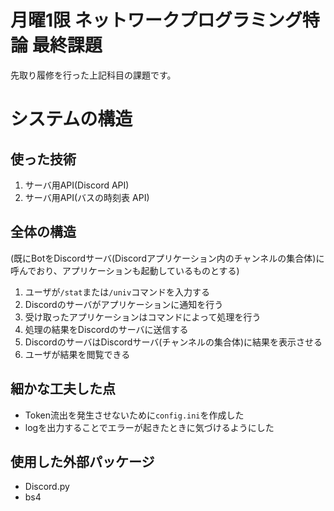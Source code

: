 # 月曜1限 ネットワークプログラミング特論 最終課題
先取り履修を行った上記科目の課題です。

# システムの構造

## 使った技術
1. サーバ用API(Discord API)
2. サーバ用API(バスの時刻表 API)

## 全体の構造
(既にBotをDiscordサーバ(Discordアプリケーション内のチャンネルの集合体)に呼んでおり、アプリケーションも起動しているものとする)
1. ユーザが```/stat```または```/univ```コマンドを入力する
2. Discordのサーバがアプリケーションに通知を行う
3. 受け取ったアプリケーションはコマンドによって処理を行う
4. 処理の結果をDiscordのサーバに送信する
5. DiscordのサーバはDiscordサーバ(チャンネルの集合体)に結果を表示させる
6. ユーザが結果を閲覧できる

## 細かな工夫した点
- Token流出を発生させないために```config.ini```を作成した
- logを出力することでエラーが起きたときに気づけるようにした

## 使用した外部パッケージ
- Discord.py
- bs4
